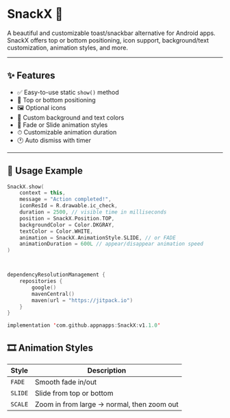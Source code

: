 # SnackX 🍩

A beautiful and customizable toast/snackbar alternative for Android apps.  
SnackX offers top or bottom positioning, icon support, background/text customization, animation styles, and more.

---

## ✨ Features

- ✅ Easy-to-use static `show()` method
- 🎯 Top or bottom positioning
- 🖼 Optional icons
- 🎨 Custom background and text colors
- 🔁 Fade or Slide animation styles
- ⏱ Customizable animation duration
- 🕐 Auto dismiss with timer

---

## 🚀 Usage Example

```kotlin
SnackX.show(
    context = this,
    message = "Action completed!",
    iconResId = R.drawable.ic_check,
    duration = 2500, // visible time in milliseconds
    position = SnackX.Position.TOP,
    backgroundColor = Color.DKGRAY,
    textColor = Color.WHITE,
    animation = SnackX.AnimationStyle.SLIDE, // or FADE
    animationDuration = 600L // appear/disappear animation speed
)



dependencyResolutionManagement {
    repositories {
        google()
        mavenCentral()
        maven(url = "https://jitpack.io")
    }
}

implementation 'com.github.appnapps:SnackX:v1.1.0'
```

## 🎞 Animation Styles

| Style | Description |
|-------|-------------|
| `FADE` | Smooth fade in/out |
| `SLIDE` | Slide from top or bottom |
| `SCALE` | Zoom in from large → normal, then zoom out |  ← ✅ 추가



